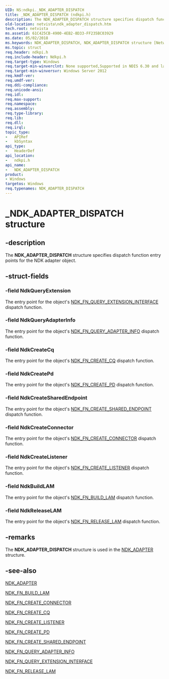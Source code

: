 ```yaml
---
UID: NS:ndkpi._NDK_ADAPTER_DISPATCH
title: _NDK_ADAPTER_DISPATCH (ndkpi.h)
description: The NDK_ADAPTER_DISPATCH structure specifies dispatch function entry points for the NDK adapter object.
old-location: netvista\ndk_adapter_dispatch.htm
tech.root: netvista
ms.assetid: 61C425CB-4900-4EB2-8D33-FF235BC03929
ms.date: 05/02/2018
ms.keywords: NDK_ADAPTER_DISPATCH, NDK_ADAPTER_DISPATCH structure [Network Drivers Starting with Windows Vista], PNDK_ADAPTER_DISPATCH, PNDK_ADAPTER_DISPATCH structure pointer [Network Drivers Starting with Windows Vista], _NDK_ADAPTER_DISPATCH, ndkpi/NDK_ADAPTER_DISPATCH, ndkpi/PNDK_ADAPTER_DISPATCH, netvista.ndk_adapter_dispatch
ms.topic: struct
req.header: ndkpi.h
req.include-header: Ndkpi.h
req.target-type: Windows
req.target-min-winverclnt: None supported,Supported in NDIS 6.30 and later.
req.target-min-winversvr: Windows Server 2012
req.kmdf-ver: 
req.umdf-ver: 
req.ddi-compliance: 
req.unicode-ansi: 
req.idl: 
req.max-support: 
req.namespace: 
req.assembly: 
req.type-library: 
req.lib: 
req.dll: 
req.irql: 
topic_type:
-	APIRef
-	kbSyntax
api_type:
-	HeaderDef
api_location:
-	ndkpi.h
api_name:
-	NDK_ADAPTER_DISPATCH
product:
- Windows
targetos: Windows
req.typenames: NDK_ADAPTER_DISPATCH
---
```


# _NDK_ADAPTER_DISPATCH structure


## -description


The <b>NDK_ADAPTER_DISPATCH</b> structure specifies dispatch function entry points for the NDK adapter object.


## -struct-fields




### -field NdkQueryExtension

The entry point for the object's <a href="https://msdn.microsoft.com/library/windows/hardware/hh439905">NDK_FN_QUERY_EXTENSION_INTERFACE</a> dispatch function.


### -field NdkQueryAdapterInfo

The entry point for the object's <a href="https://msdn.microsoft.com/library/windows/hardware/hh439904">NDK_FN_QUERY_ADAPTER_INFO</a> dispatch function.


### -field NdkCreateCq

The entry point for the object's <a href="https://msdn.microsoft.com/library/windows/hardware/hh439873">NDK_FN_CREATE_CQ</a> dispatch function.


### -field NdkCreatePd

The entry point for the object's <a href="https://msdn.microsoft.com/library/windows/hardware/hh439877">NDK_FN_CREATE_PD</a> dispatch function.


### -field NdkCreateSharedEndpoint

The entry point for the object's <a href="https://msdn.microsoft.com/library/windows/hardware/hh439882">NDK_FN_CREATE_SHARED_ENDPOINT</a> dispatch function.


### -field NdkCreateConnector

The entry point for the object's <a href="https://msdn.microsoft.com/library/windows/hardware/hh439872">NDK_FN_CREATE_CONNECTOR</a> dispatch function.


### -field NdkCreateListener

The entry point for the object's <a href="https://msdn.microsoft.com/library/windows/hardware/hh439874">NDK_FN_CREATE_LISTENER</a> dispatch function.


### -field NdkBuildLAM

The entry point for the object's <a href="https://msdn.microsoft.com/library/windows/hardware/hh439860">NDK_FN_BUILD_LAM</a> dispatch function.


### -field NdkReleaseLAM

The entry point for the object's <a href="https://msdn.microsoft.com/library/windows/hardware/hh439910">NDK_FN_RELEASE_LAM</a> dispatch function.


## -remarks



The <b>NDK_ADAPTER_DISPATCH</b> structure is used in the <a href="https://msdn.microsoft.com/library/windows/hardware/hh439848">NDK_ADAPTER</a> structure.




## -see-also




<a href="https://msdn.microsoft.com/library/windows/hardware/hh439848">NDK_ADAPTER</a>



<a href="https://msdn.microsoft.com/library/windows/hardware/hh439860">NDK_FN_BUILD_LAM</a>



<a href="https://msdn.microsoft.com/library/windows/hardware/hh439872">NDK_FN_CREATE_CONNECTOR</a>



<a href="https://msdn.microsoft.com/library/windows/hardware/hh439873">NDK_FN_CREATE_CQ</a>



<a href="https://msdn.microsoft.com/library/windows/hardware/hh439874">NDK_FN_CREATE_LISTENER</a>



<a href="https://msdn.microsoft.com/library/windows/hardware/hh439877">NDK_FN_CREATE_PD</a>



<a href="https://msdn.microsoft.com/library/windows/hardware/hh439882">NDK_FN_CREATE_SHARED_ENDPOINT</a>



<a href="https://msdn.microsoft.com/library/windows/hardware/hh439904">NDK_FN_QUERY_ADAPTER_INFO</a>



<a href="https://msdn.microsoft.com/library/windows/hardware/hh439905">NDK_FN_QUERY_EXTENSION_INTERFACE</a>



<a href="https://msdn.microsoft.com/library/windows/hardware/hh439910">NDK_FN_RELEASE_LAM</a>
 

 

